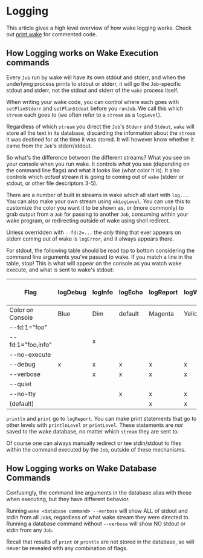 # Logging

This article gives a high level overview of how wake logging works.
Check out [print.wake](https://github.com/sifive/wake/blob/master/share/wake/lib/core/print.wake)
for commented code.

## How Logging works on Wake Execution commands

Every `Job` run by wake will have its own stdout and stderr, and when the underlying process prints to stdout or stderr, it will go the `Job`-specific stdout and stderr, not the stdout and stderr of the `wake` process itself.

When writing your wake code, you can control where each goes with `setPlanStderr` and `setPlanStdout` before you `runJob`.
We call this which `stream` each goes to (we often refer to a `stream` as a `logLevel`).

Regardless of which `stream` you direct the `Job`'s `Stderr` and `Stdout`,
`wake` will store all the text in its database,
discarding the information about the `stream` it was destined for at the time it was stored.
It will however know whether it came from the `Job`'s stderr/stdout.

So what's the difference between the different streams?
What you see on your console when you run wake.
It controls *what* you see (depending on the command line flags) and what it looks like (what color it is).
It also controls which *actual* stream it is going to coming out of `wake`
(stderr or stdout, or other file descriptors 3-5).

There are a number of built in streams in wake which all start with `log...`.
You can also make your own stream using `mkLogLevel`.
You can use this to customize the color you want it to be shown as,
or (more commonly) to grab output from a `Job` for passing to another `Job`,
consuming within your wake program, or redirecting outside of wake using shell redirect.

Unless overridden with `--fd:2=...` the *only* thing that ever appears on stderr coming out of wake is `logError`,
and it always appears there.

For stdout, the following table should be read top to bottom considering the command line arguments you've passed to wake.
If you match a line in the table, stop!
This is what will appear on the console as you watch wake execute, and what is sent to wake's stdout:

|Flag               | logDebug | logInfo | logEcho | logReport | logWarning | logError | logNever | mkLogLevel "foo" Green|
|-------------------|----------|---------|---------|-----------|------------|----------|----------|----------------------
|Color on Console   |  Blue    |  Dim    |  default| Magenta   |  Yellow    |   Red    |          |   Green         |          
|--fd:1="foo"       |          |         |         |           |            |          |          |         x       |
|--fd:1="foo,info"  |          |    x    |         |           |            |          |          |         x       |
|--no-execute       |          |         |         |           |            |    x     |          |                 |
|--debug            |      x   |    x    |    x    |     x     |      x     |    x     |          |                 |
|--verbose          |          |    x    |    x    |     x     |      x     |    x     |          |                 |
|--quiet            |          |         |         |           |            |    x     |          |                 |
|--no-tty           |          |         |    x    |     x     |      x     |    x     |          |                 |
|(default)          |          |         |         |     x     |      x     |    x     |          |                 |

`println` and `print` go to `logReport`. You can make print statements that go to other levels with `printlnLevel` or `printLevel`.
These statements are *not* saved to the wake database, no matter which `stream` they are sent to.

Of course one can always manually redirect or tee stdin/stdout to files within the command executed by the `Job`, outside
of these mechanisms.

## How Logging works on Wake Database Commands

Confusingly, the command line arguments in the database alias with those when executing, but they have different behavior.

Running `wake <database command> --verbose` will show ALL of stdout and stdin from all `Job`s, regardless of what wake
stream they were directed to. Running a database command without `--verbose` will show NO stdout or stdin from any `Job`.

Recall that results of `print` or `println` are not stored in the database, so will never be revealed with any combination
of flags.
